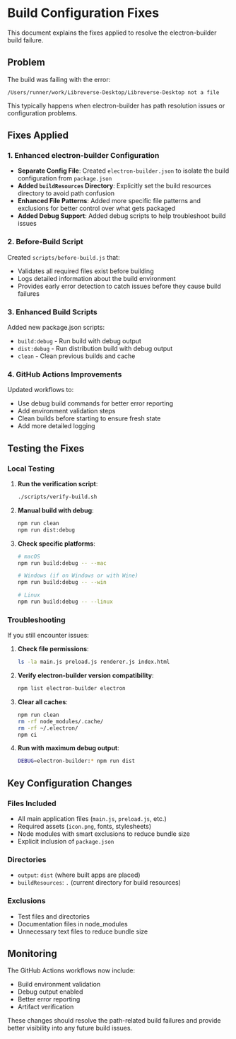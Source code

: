 # Build Configuration Fixes

This document explains the fixes applied to resolve the electron-builder build failure.

## Problem

The build was failing with the error:
```
/Users/runner/work/Libreverse-Desktop/Libreverse-Desktop not a file
```

This typically happens when electron-builder has path resolution issues or configuration problems.

## Fixes Applied

### 1. Enhanced electron-builder Configuration

- **Separate Config File**: Created `electron-builder.json` to isolate the build configuration from `package.json`
- **Added `buildResources` Directory**: Explicitly set the build resources directory to avoid path confusion
- **Enhanced File Patterns**: Added more specific file patterns and exclusions for better control over what gets packaged
- **Added Debug Support**: Added debug scripts to help troubleshoot build issues

### 2. Before-Build Script

Created `scripts/before-build.js` that:
- Validates all required files exist before building
- Logs detailed information about the build environment
- Provides early error detection to catch issues before they cause build failures

### 3. Enhanced Build Scripts

Added new package.json scripts:
- `build:debug` - Run build with debug output
- `dist:debug` - Run distribution build with debug output  
- `clean` - Clean previous builds and cache

### 4. GitHub Actions Improvements

Updated workflows to:
- Use debug build commands for better error reporting
- Add environment validation steps
- Clean builds before starting to ensure fresh state
- Add more detailed logging

## Testing the Fixes

### Local Testing

1. **Run the verification script**:
   ```bash
   ./scripts/verify-build.sh
   ```

2. **Manual build with debug**:
   ```bash
   npm run clean
   npm run dist:debug
   ```

3. **Check specific platforms**:
   ```bash
   # macOS
   npm run build:debug -- --mac
   
   # Windows (if on Windows or with Wine)
   npm run build:debug -- --win
   
   # Linux
   npm run build:debug -- --linux
   ```

### Troubleshooting

If you still encounter issues:

1. **Check file permissions**:
   ```bash
   ls -la main.js preload.js renderer.js index.html
   ```

2. **Verify electron-builder version compatibility**:
   ```bash
   npm list electron-builder electron
   ```

3. **Clear all caches**:
   ```bash
   npm run clean
   rm -rf node_modules/.cache/
   rm -rf ~/.electron/
   npm ci
   ```

4. **Run with maximum debug output**:
   ```bash
   DEBUG=electron-builder:* npm run dist
   ```

## Key Configuration Changes

### Files Included
- All main application files (`main.js`, `preload.js`, etc.)
- Required assets (`icon.png`, fonts, stylesheets)
- Node modules with smart exclusions to reduce bundle size
- Explicit inclusion of `package.json`

### Directories
- `output`: `dist` (where built apps are placed)
- `buildResources`: `.` (current directory for build resources)

### Exclusions
- Test files and directories
- Documentation files in node_modules
- Unnecessary text files to reduce bundle size

## Monitoring

The GitHub Actions workflows now include:
- Build environment validation
- Debug output enabled
- Better error reporting
- Artifact verification

These changes should resolve the path-related build failures and provide better visibility into any future build issues.
